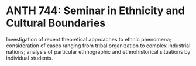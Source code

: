 # ANTH 744: Seminar in Ethnicity and Cultural Boundaries

Investigation of recent theoretical approaches to ethnic phenomena; consideration of cases ranging from tribal organization to complex industrial nations; analysis of particular ethnographic and ethnohistorical situations by individual students.